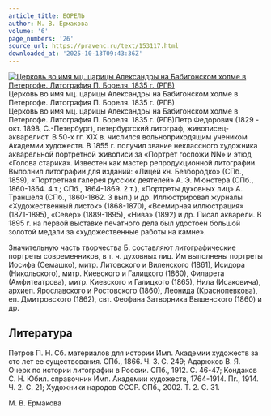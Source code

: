 ```yaml
---
article_title: БОРЕЛЬ
author: М. В. Ермакова
volume: '6'
page_numbers: '26'
source_url: https://pravenc.ru/text/153117.html
downloaded_at: '2025-10-13T09:43:36Z'
---
```


[![Церковь во имя мц. царицы Александры на Бабигонском холме в Петергофе. Литография П. Бореля. 1835 г. (РГБ)](https://pravenc.ru/data/930/459/1234/i200.jpg "Кликните для увеличения картинки")](https://pravenc.ru/data/930/459/1234/i400.jpg)Церковь во имя мц. царицы Александры на Бабигонском холме в Петергофе. Литография П. Бореля. 1835 г. (РГБ)  
Церковь во имя мц. царицы Александры на Бабигонском холме в Петергофе. Литография П. Бореля. 1835 г. (РГБ)Петр Федорович (1829 - окт. 1898, С.-Петербург), петербургский литограф, живописец-акварелист. В 50-х гг. XIX в. числился вольноприходящим учеником Академии художеств. В 1855 г. получил звание неклассного художника акварельной портретной живописи за «Портрет госпожи NN» и этюд «Голова старика». Известен как мастер репродукционной литографии. Выполнил литографии для изданий: «Лицей кн. Безбородко» (СПб., 1859), «Портретная галерея русских деятелей» А. Э. Мюнстера (СПб., 1860-1864. 4 т.; СПб., 1864-1869. 2 т.), «Портреты духовных лиц» А. Траншеля (СПб., 1860-1862. 3 вып.) и др. Иллюстрировал журналы «Художественный листок» (1868-1870), «Всемирная иллюстрация» (1871-1895), «Север» (1889-1895), «Нива» (1892) и др. Писал акварели. В 1895 г. на первой выставке печатного дела был удостоен большой золотой медали за «художественные работы на камне».

Значительную часть творчества Б. составляют литографические портреты современников, в т. ч. духовных лиц. Им выполнены портреты Иосифа (Семашко), митр. Литовского и Виленского (1861), Исидора (Никольского), митр. Киевского и Галицкого (1860), Филарета (Амфитеатрова), митр. Киевского и Галицкого (1865), Нила (Исаковича), архиеп. Ярославского и Ростовского (1860), Леонида (Краснопевкова), еп. Дмитровского (1862), свт. Феофана Затворника Вышенского (1860) и др.

## Литература

Петров П. Н. Сб. материалов для истории Имп. Академии художеств за сто лет ее существования. СПб., 1866. Ч. 3. С. 249; Адарюков В. Я. Очерк по истории литографии в России. СПб., 1912. С. 46-47; Кондаков С. Н. Юбил. справочник Имп. Академии художеств, 1764-1914. Пг., 1914. Ч. 2. С. 21; Художники народов СССР. СПб., 2002. Т. 2. С. 31.

М. В. Ермакова
